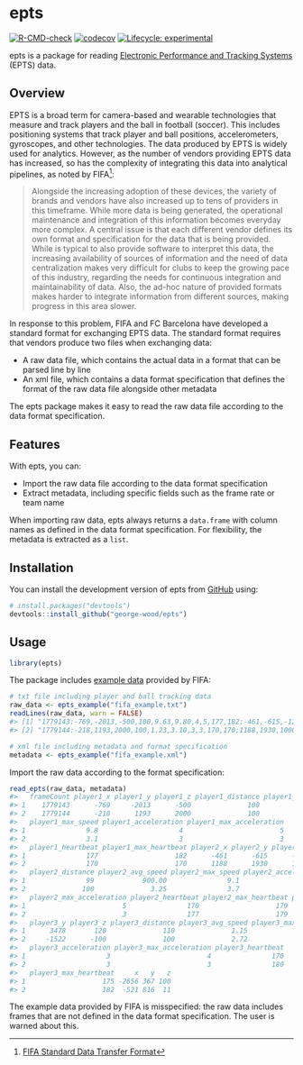 
<!-- README.md is generated from README.Rmd. Please edit that file -->

# epts

<!-- badges: start -->

[![R-CMD-check](https://github.com/george-wood/epts/actions/workflows/R-CMD-check.yaml/badge.svg)](https://github.com/george-wood/epts/actions/workflows/R-CMD-check.yaml)
[![codecov](https://codecov.io/gh/george-wood/epts/branch/master/graph/badge.svg?token=ZM8CUR8P13)](https://codecov.io/gh/george-wood/epts)
[![Lifecycle:
experimental](https://img.shields.io/badge/lifecycle-experimental-orange.svg)](https://lifecycle.r-lib.org/articles/stages.html#experimental)
<!-- badges: end -->

epts is a package for reading [Electronic Performance and Tracking
Systems](https://www.fifa.com/technical/football-technology/standards/epts)
(EPTS) data.

## Overview

EPTS is a broad term for camera-based and wearable technologies that
measure and track players and the ball in football (soccer). This
includes positioning systems that track player and ball positions,
accelerometers, gyroscopes, and other technologies. The data produced by
EPTS is widely used for analytics. However, as the number of vendors
providing EPTS data has increased, so has the complexity of integrating
this data into analytical pipelines, as noted by FIFA[^1]:

> Alongside the increasing adoption of these devices, the variety of
> brands and vendors have also increased up to tens of providers in this
> timeframe. While more data is being generated, the operational
> maintenance and integration of this information becomes everyday more
> complex. A central issue is that each different vendor defines its own
> format and specification for the data that is being provided. While is
> typical to also provide software to interpret this data, the
> increasing availability of sources of information and the need of data
> centralization makes very difficult for clubs to keep the growing pace
> of this industry, regarding the needs for continuous integration and
> maintainability of data. Also, the ad-hoc nature of provided formats
> makes harder to integrate information from different sources, making
> progress in this area slower.

In response to this problem, FIFA and FC Barcelona have developed a
standard format for exchanging EPTS data. The standard format requires
that vendors produce two files when exchanging data:

- A raw data file, which contains the actual data in a format that can
  be parsed line by line
- An xml file, which contains a data format specification that defines
  the format of the raw data file alongside other metadata

The epts package makes it easy to read the raw data file according to
the data format specification.

## Features

With epts, you can:

- Import the raw data file according to the data format specification
- Extract metadata, including specific fields such as the frame rate or
  team name

When importing raw data, epts always returns a `data.frame` with column
names as defined in the data format specification. For flexibility, the
metadata is extracted as a `list`.

## Installation

You can install the development version of epts from
[GitHub](https://github.com/) using:

``` r
# install.packages("devtools")
devtools::install_github("george-wood/epts")
```

## Usage

``` r
library(epts)
```

The package includes [example
data](https://www.fifa.com/technical/football-technology/standards/epts/research-development-epts-standard-data-format)
provided by FIFA:

``` r
# txt file including player and ball tracking data
raw_data <- epts_example("fifa_example.txt")
readLines(raw_data, warn = FALSE)
#> [1] "1779143:-769,-2013,-500,100,9.63,9.80,4,5,177,182;-461,-615,-120,99,900,9.10,4,5,170,179;-2638,3478,120,110,1.15,5.20,3,4,170,175;:-2656,367,100:"
#> [2] "1779144:-218,1193,2000,100,1.23,3.10,3,3,170,170;1188,1930,1000,100,3.25,3.70,3,3,177,179;-235,-1522,-100,100,2.72,3.20,3,3,180,182;:-521,816,11:"

# xml file including metadata and format specification
metadata <- epts_example("fifa_example.xml")
```

Import the raw data according to the format specification:

``` r
read_epts(raw_data, metadata)
#>   frameCount player1_x player1_y player1_z player1_distance player1_avg_speed
#> 1    1779143      -769     -2013      -500              100              9.63
#> 2    1779144      -218      1193      2000              100              1.23
#>   player1_max_speed player1_acceleration player1_max_acceleration
#> 1               9.8                    4                        5
#> 2               3.1                    3                        3
#>   player1_heartbeat player1_max_heartbeat player2_x player2_y player2_z
#> 1               177                   182      -461      -615      -120
#> 2               170                   170      1188      1930      1000
#>   player2_distance player2_avg_speed player2_max_speed player2_acceleration
#> 1               99            900.00               9.1                    4
#> 2              100              3.25               3.7                    3
#>   player2_max_acceleration player2_heartbeat player2_max_heartbeat player3_x
#> 1                        5               170                   179     -2638
#> 2                        3               177                   179      -235
#>   player3_y player3_z player3_distance player3_avg_speed player3_max_speed
#> 1      3478       120              110              1.15               5.2
#> 2     -1522      -100              100              2.72               3.2
#>   player3_acceleration player3_max_acceleration player3_heartbeat
#> 1                    3                        4               170
#> 2                    3                        3               180
#>   player3_max_heartbeat     x   y   z
#> 1                   175 -2656 367 100
#> 2                   182  -521 816  11
```

The example data provided by FIFA is misspecified: the raw data includes
frames that are not defined in the data format specification. The user
is warned about this.

[^1]: [FIFA Standard Data Transfer
    Format](https://digitalhub.fifa.com/m/477d8daa7f0ac4c9/original/standard-transfer-format-documentation.pdf)
